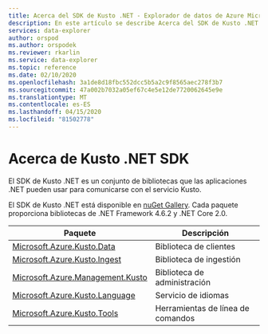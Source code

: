 ```yaml
---
title: Acerca del SDK de Kusto .NET - Explorador de datos de Azure Microsoft Docs
description: En este artículo se describe Acerca del SDK de Kusto .NET en Azure Data Explorer.
services: data-explorer
author: orspod
ms.author: orspodek
ms.reviewer: rkarlin
ms.service: data-explorer
ms.topic: reference
ms.date: 02/10/2020
ms.openlocfilehash: 3a1de8d18fbc552dcc5b5a2c9f8565aec278f3b7
ms.sourcegitcommit: 47a002b7032a05ef67c4e5e12de7720062645e9e
ms.translationtype: MT
ms.contentlocale: es-ES
ms.lasthandoff: 04/15/2020
ms.locfileid: "81502778"
---
```

# <a name="about-kusto-net-sdk"></a>Acerca de Kusto .NET SDK

El SDK de Kusto .NET es un conjunto de bibliotecas que las aplicaciones .NET pueden usar para comunicarse con el servicio Kusto.

El SDK de Kusto .NET está disponible en [nuGet Gallery](https://www.nuget.org/).
Cada paquete proporciona bibliotecas de .NET Framework 4.6.2 y .NET Core 2.0.

|Paquete                                                                                             |Descripción        |
|----------------------------------------------------------------------------------------------------|-------------------|
|[Microsoft.Azure.Kusto.Data](https://www.nuget.org/packages/Microsoft.Azure.Kusto.Data/)            |Biblioteca de clientes     |
|[Microsoft.Azure.Kusto.Ingest](https://www.nuget.org/packages/Microsoft.Azure.Kusto.Ingest/)        |Biblioteca de ingestión  |
|[Microsoft.Azure.Management.Kusto](https://www.nuget.org/packages/Microsoft.Azure.Management.Kusto/)|Biblioteca de administración |
|[Microsoft.Azure.Kusto.Language](https://www.nuget.org/packages/Microsoft.Azure.Kusto.Language/)    |Servicio de idiomas   |
|[Microsoft.Azure.Kusto.Tools](https://www.nuget.org/packages/Microsoft.Azure.Kusto.Tools/)          |Herramientas de línea de comandos |


